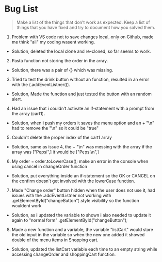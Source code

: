 # Bug List

> Make a list of the things that don't work as expected. Keep a list of things that you have fixed and try to document how you solved them.

1. Problem with VS code not to save changes local, only on Github, made me think "all" my coding wasent working.
- Solution, deleted the local clone and re-cloned, so far seems to work.
2. Pasta function not storing the order in the array.
- Solution, there was a pair of {} which was missing.
3. Tried to test the drink button without an function, resulted in an error with the (.addEventListner()).
- Solution, Made the function and just tested the button with an random alert.
4. Had an issue that i couldn't activate an if-statement with a prompt from the array (cart1).
- Solution, when i push my orders it saves the menu option and an + "\n" had to remove the "\n" so it could be "true"
5. Couldn't delete the proper index of the cart1 array
- Solution, same as issue 4, the + "\n" was messing with the array if the array was ["Pepsi",] it would be ["Pepsi\n",]
6. My order = order.toLowerCase(); make an error in the console when using cancel in changeOrder function
- Solution, put everything inside an if-statement so the OK or CANCEL on the confirm doesn't get involved with the lowerCase function.
7. Made "Change order" button hidden when the user does not use it, had issues with the .addEventListner not working with 
.getElementById("changeButton").style.visibility so the function wouldent work
- Solution, as i updated the variable to shown i also needed to update it again to "normal form" .getElementById("changeButton");
8. Made a new function and a variable, the variable "listCart" would store the old input in the variable so when the new one added it showed double of the menu items in Shopping cart.
- Solution, updated the listCart variable each time to an empty string while accessing changeOrder and shoppingCart function.
